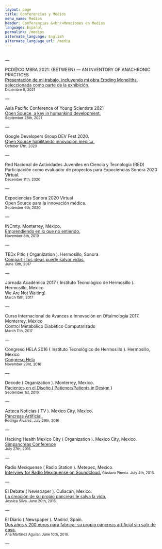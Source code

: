 ```yaml
---
layout: page
title: Conferencias y Medios
menu_name: Medios
header: Conferencias &<br/>Menciones en Medios
language: Español
permalink: /medios
alternate_language: English
alternate_language_url: /media
---
```


<p>
  <br/>—
</p>

PCD@COIMBRA 2021: {BETWEEN} — AN INVENTORY OF ANACHRONIC PRACTICES<br/>
<a href="https://www.youtube.com/watch?v=uQgSkM6u0AM&t=9113s">Presentación de mi trabajo, incluyendo mi obra Eroding Monoliths, seleccionada como parte de la exhibición.</a><br/>
<small>Diciembre 9, 2021</small>

<p>
  —
</p>

Asia Pacific Conference of Young Scientists 2021<br/>
<a href="https://fb.watch/8n9_MWvZA4/">Open Source, a key in humankind development.</a><br/>
<small>September 28th, 2021</small>

<p>
  —
</p>

Google Developers Group DEV Fest 2020.<br/>
<a href="https://gdg.community.dev/events/details/google-gdg-hermosillo-presents-dev-fest2020-hermosillo/">Open Source habilitando innovación médica.</a><br/>
<small>October 17th, 2020</small>

<p>
  —
</p>

Red Nacional de Actividades Juveniles en Ciencia y Tecnología (RED)<br/>
Participación como evaluador de proyectos para Expociencias Sonora 2020 Virtual.<br/>
<small>December 11th, 2020</small>

<p>
  —
</p>

Expociencias Sonora 2020 Virtual<br/>
Open Source para la innovación médica.<br/>
<small>September 6th, 2020</small>

<p>
  —
</p>

INCmty. Monterrey, México.<br/>
<a href="https://blog.incmty.com/no-tienes-experto-emprender">Emprendiendo en lo que no entiendo.</a><br/>
<small>November 8th, 2019</small>

<p>
  —
</p>

TEDx Pitic ( Organization ). Hermosillo, Sonora<br/>
<a href="https://www.youtube.com/watch?v=K1C4xEWipOo">Compartir tus ideas puede salvar vidas.</a><br/>
<small>June 13th, 2017</small>

<p>
  —
</p>

Jornada Académica 2017 ( Instituto Tecnológico de Hermosillo ). Hermosillo, Mexico<br/>
We Are Not Waiting)<br/>
<small>March 15th, 2017</small>

<p>
  —
</p>

Curso Internacional de Avances e Innovación en Oftalmología 2017. Monterrey, México<br/>
Control Metabólico Diabético Computarizado<br/>
<small>March 11th, 2017</small>

<p>
  —
</p>

Congreso HELA 2016 ( Instituto Tecnológico de Hermosillo ). Hermosillo, Mexico<br/>
<a href="http://congresohela.com">Congreso Hela</a><br/>
<small>November 23rd, 2016</small>

<p>
  —
</p>

Decode ( Organization ). Monterrey, Mexico.<br/>
<a href="http://www.designdecode.mx/decode-2016/">Pacientes en el Diseño ( Patience/Patients in Design )</a><br/>
<small>September 1st, 2016.</small>

<p>
  —
</p>

Azteca Noticias ( TV ). Mexico City, Mexico.<br/>
<a href="http://www.aztecanoticias.com.mx/capitulos/salud/205113/video-pancreas-artificial">Páncreas Artificial.</a><br/>
<small>Rodrigo Álvarez. July 29th, 2016</small>

<p>
  —
</p>

Hacking Health Mexico City ( Organization ). Mexico City, Mexico.<br/>
<a href="https://www.facebook.com/permalink.php?story_fbid=1387855584562959&id=1257663664248819">Simpancreas Conference</a><br/>
<small>July 27th, 2016.</small>

<p>
  —
</p>

Radio Mexiquense ( Radio Station ). Metepec, Mexico.<br/>
<a href="https://soundcloud.com/gustavo-pineda-25/reportaje-sin-pancreas" target="_blank">Interview for Radio Mexiquense on Soundcloud.</a> 
<small>Gustavo Pineda. July 4th, 2016.</small>

<p>
  —
</p>

El Debate ( Newspaper ). Culiacán, Mexico.<br/>
<a href="http://www.debate.com.mx/salud/La-creacion-de-su-propio-pancreas-le-salva-la-vida-20160620-0039.html" target="_blank">La creación de su propio pancreas le salva la vida.</a><br/>
<small>Jessica Silva. June 20th, 2016.</small>

<p>
  —
</p>

El Diario ( Newspaper ). Madrid, Spain.<br/>
<a href="http://www.eldiario.es/hojaderouter/diabetes-pancreas_artificial-CGM-programacion-raspberry_0_524947963.html" target="_blank">Dos años y 200 euros para fabricar su propio páncreas artificial sin salir de casa.</a><br/>
<small>Ana Martinez Aguilar. June 10th, 2016.</small>

<p>
—
</p>